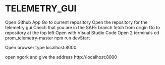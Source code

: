 # TELEMETRY_GUI
Open Github App
Go to current repository
Open the repository for the telemetry gui
Chech that you are in the SAFE branch
fetch from origin 
Go to repository at the top left
Open with Visual Studio Code
Open 2 terminals
cd prom_telemetry-master
npm run devStart

Open browser type localhost:8000

open ngork and give the address http://localhost:8000
